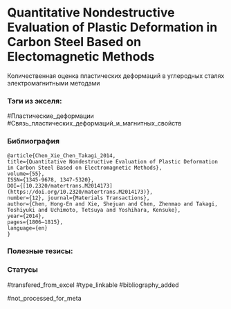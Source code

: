 # Quantitative Nondestructive Evaluation of Plastic Deformation in Carbon Steel Based on Electomagnetic Methods

Количественная оценка пластических деформаций в углеродных сталях электромагнитными методами

### Тэги из экселя:
#Пластические_деформации
#Связь_пластических_деформаций_и_магнитных_свойств 

### Библиография
```
@article{Chen_Xie_Chen_Takagi_2014,
title={Quantitative Nondestructive Evaluation of Plastic Deformation in Carbon Steel Based on Electromagnetic Methods},
volume={55},
ISSN={1345-9678, 1347-5320},
DOI={[10.2320/matertrans.M2014173](https://doi.org/10.2320/matertrans.M2014173)},
number={12}, journal={Materials Transactions},
author={Chen, Hong-En and Xie, Shejuan and Chen, Zhenmao and Takagi, Toshiyuki and Uchimoto, Tetsuya and Yoshihara, Kensuke},
year={2014},
pages={1806–1815},
language={en}
}
```

### Полезные тезисы:

### Статусы
#transfered_from_excel 
#type_linkable 
#bibliography_added

#not_processed_for_meta
